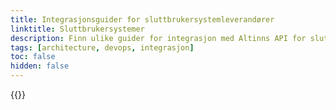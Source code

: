 ```yaml
---
title: Integrasjonsguider for sluttbrukersystemleverandører
linktitle: Sluttbrukersystemer
description: Finn ulike guider for integrasjon med Altinns API for sluttbrukersystemleverandører.
tags: [architecture, devops, integrasjon]
toc: false
hidden: false
---
```


{{<children />}}

